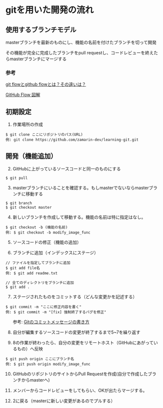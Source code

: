 # gitを用いた開発の流れ
## 使用するブランチモデル
masterブランチを最新のものにし、機能の名前を付けたブランチを切って開発

その機能が完全に完成したブランチをpull requestし、コードレビューを終えたらmasterブランチにマージする


### 参考


[git flowとgithub flowとは？その違いは？](https://qiita.com/mint__/items/bfc58589b5b1e0a1856a)


[GitHub Flow 図解](https://qiita.com/tbpgr/items/4ff76ef35c4ff0ec8314)


## 初期設定
1. 作業場所の作成
~~~
$ git clone ここにリポジトリのパス(URL)
例: git clone https://github.com/zamarin-dev/learning-git.git
~~~
## 開発（機能追加）
2. GitHubに上がっているソースコードと同一のものにする
~~~
$ git pull
~~~
3. masterブランチにいることを確認する。もしmasterでないならmasterブランチに移動する
~~~
$ git branch
$ git checkout master
~~~
4. 新しいブランチを作成して移動する。機能の名前は特に指定はなし。
~~~
$ git checkout -b (機能の名前)
例: $ git checkout -b modify_image_func
~~~
5. ソースコードの修正（機能の追加）


6. ブランチに追加（インデックスにステージ）
~~~
// ファイルを指定してブランチに追加
$ git add file名
例: $ git add readme.txt

// 全てのディレクトリをブランチに追加
$ git add .
~~~
7. ステージされたものをコミットする（どんな変更かを記述する）
~~~
$ git commit -m "ここに修正内容を書く"
例: $ git commit -m "[fix] 強制終了するバグを修正"
~~~
&nbsp;&nbsp;&nbsp;&nbsp;&nbsp;
参考: [Gitのコミットメッセージの書き方](https://qiita.com/itosho/items/9565c6ad2ffc24c09364)


8. 自分が編集するソースコードの変更が終了するまで5~7を繰り返す


9. 8の作業が終わったら、自分の変更をリモートホスト（GitHubにあがっているもの）へ反映
~~~
$ git push origin ここにブランチ名
例: $ git push origin modify_image_func
~~~
10. GitHubのリポジトリのサイトからPull Requestを作成(自分で作成したブランチからmasterへ)


11. メンバーからコードレビューをしてもらい、OKが出たらマージする。

12. 2に戻る（masterに新しい変更があるのでプルする）